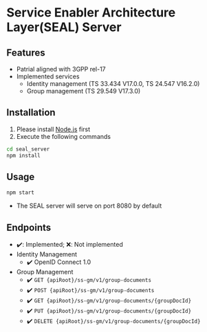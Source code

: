 # Service Enabler Architecture Layer(SEAL) Server

## Features

- Patrial aligned with 3GPP rel-17
- Implemented services
  - Identity management (TS 33.434 V17.0.0, TS 24.547 V16.2.0)
  - Group management (TS 29.549 V17.3.0)

## Installation

1. Please install [Node.js](https://nodejs.org/en/) first
2. Execute the following commands

```bash
cd seal_server
npm install
```

## Usage

```bash
npm start
```

- The SEAL server will serve on port 8080 by default

## Endpoints

- ✔️: Implemented; ❌: Not implemented
- Identity Management
  - ✔️ OpenID Connect 1.0
- Group Management
  - ✔️ `GET {apiRoot}/ss-gm/v1/group-documents`
  - ✔️ `POST {apiRoot}/ss-gm/v1/group-documents`
  - ✔️ `GET {apiRoot}/ss-gm/v1/group-documents/{groupDocId}`
  - ✔️ `PUT {apiRoot}/ss-gm/v1/group-documents/{groupDocId}`
  - ✔️ `DELETE {apiRoot}/ss-gm/v1/group-documents/{groupDocId}`
